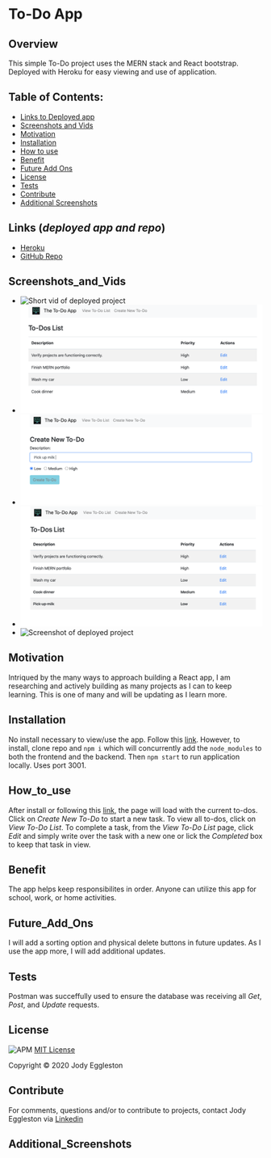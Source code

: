 # To-Do App 

## Overview 
This simple To-Do project uses the MERN stack and React bootstrap. Deployed with Heroku for easy viewing and use of application.

  ## Table of Contents:
  - [Links to Deployed app](#Links (*deployed app and repo*))
  - [Screenshots and Vids](#Screenshots_and_Vids)
  - [Motivation](#Motivation)
  - [Installation](#Installation)
  - [How to use](#How_to_use)
  - [Benefit](#Benefit)
  - [Future Add Ons](#Future_Add_Ons)
  - [License](#License)
  - [Tests](#Tests)
  - [Contribute](#Contribute)
  - [Additional Screenshots](#Additional_Screenshots)

 ## Links (*deployed app and repo*)
  - [Heroku](https://nameofherokuproject.herokuapp.com/)
  - [GitHub Repo](https://github.com/jmeggles/nameofproject)

 ## Screenshots_and_Vids 
  - ![Short vid of deployed project](https://media.giphy.com/media/SYQQ0YGVIDQItZaXD2/giphy.gif)
  - ![Screenshot of deployed project](./client/public/assets/images/screenshot1.png)  
  - ![Screenshot of deployed project](./client/public/assets/images/screenshot2.png)
  - ![Screenshot of deployed project](./client/public/assets/images/screenshot3.png)  
  - ![Screenshot of deployed project](./client/public/assets/images/screenshot4.png)
  
  ## Motivation
 Intriqued by the many ways to approach building a React app, I am researching and actively building as many projects as I can to keep learning.  This is one of many and will be updating as I learn more.

  ## Installation  
No install necessary to view/use the app. Follow this [link]().  However, to install, clone repo and `npm i` which will concurrently add the `node_modules` to both the frontend and the backend.  Then `npm start` to run application locally.  Uses port 3001. 

  ## How_to_use
After install or following this [link](), the page will load with the current to-dos.  Click on *Create New To-Do* to start a new task.  To view all to-dos, click on *View To-Do List*. To complete a task, from the *View To-Do List* page, click *Edit* and simply write over the task with a new one or lick the *Completed* box to keep that task in view.  

  ## Benefit
 The app helps keep responsibilites in order.  Anyone can utilize this app for school, work, or home activities. 

 ## Future_Add_Ons
 I will add a sorting option and physical delete buttons in future updates. As I use the app more, I will add additional updates.

  ## Tests
Postman was succeffully used to ensure the database was receiving all *Get*, *Post*, and *Update* requests. 
 
  ## License 
  ![APM](https://img.shields.io/apm/l/npm?color=pink&style=plastic)
  [MIT License](https://opensource.org/licenses/MIT)
  
  Copyright © 2020 Jody Eggleston 

  ## Contribute
  For comments, questions and/or to contribute to projects, contact Jody Eggleston via 
  [Linkedin](https://www.linkedin.com/in/jody-eggleston/)

  ## Additional_Screenshots



